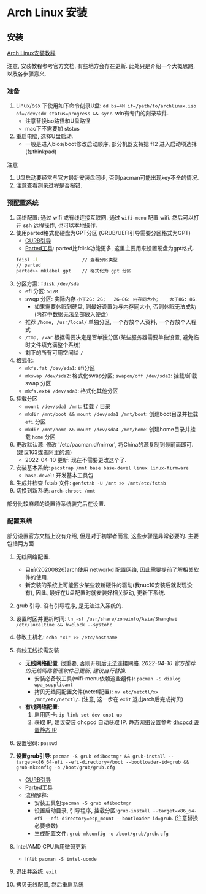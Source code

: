 # Arch Linux 安装


## 安装
[Arch Linux安装教程](https://wiki.archlinux.org/index.php/Installation_guide_(简体中文))

注意, 安装教程参考官方文档, 有些地方会存在更新. 此处只是介绍一个大概思路, 以及各步骤意义.

###  准备
1. Linux/osx 下使用如下命令刻录U盘: `dd bs=4M if=/path/to/archlinux.iso of=/dev/sdx status=progress && sync`. win有专门的刻录软件.
    - 注意替换iso路径和U盘路径
    - mac下不需要加 ststus
2. 重启电脑, 选择U盘启动.
    - 一般是进入bios/boot修改启动顺序, 部分机器支持摁 f12 进入启动项选择(如thinkpad)

注意
1. U盘启动要经常与官方最新安装盘同步, 否则pacman可能出现key不全的情况.
2. 注意查看刻录过程是否报错.

### 预配置系统
1. 网络配置: 通过 wifi 或有线连接互联网. 通过 `wifi-menu` 配置 wifi. 然后可以打开 ssh 远程操作, 也可以本地操作.
2. 使用parted格式化硬盘为GPT分区 (GRUB/UEFI引导需要分区格式为GPT)
    - [GURB引导](https://wiki.archlinux.org/index.php/GRUB_(简体中文)#UEFI_.E7.B3.BB.E7.BB.9F)
    - [Parted工具](https://wiki.archlinux.org/index.php/GNU_Parted_(简体中文) ): parted比fdisk功能更多, 这里主要用来设置硬盘为gpt格式.
    ```Bash
    fdisl -l                // 查看分区类型
    // parted
    parted>> mklabel gpt    // 格式化为 gpt 分区
    ```
3. 分区方案: `fdisk /dev/sda`
    - efi 分区: `512M`
    - swqp 分区: 实际内存 `小于2G: 2G;   2G~8G: 内存同大小;    大于8G: 8G`.
      - 如果需要休眠到硬盘, 则最好设置为与内存同大小, 否则休眠无法成功(内存中数据无法全部放入硬盘)
    - 推荐 `/home, /usr/local/` 单独分区, 一个存放个人资料, 一个存放个人程式
    - `/tmp, /var` 根据需要决定是否单独分区(某些服务器需要单独设置, 避免临时文件填充满整个系统)
    - 剩下的所有可用空间给 `/`
4. 格式化:
    - `mkfs.fat /dev/sda1`: efi分区
    - `mkswap /dev/sda2`: 格式化swap分区;  `swapon/off /dev/sda2`: 挂载/卸载 swap 分区
    - `mkfs.ext4 /dev/sda3`: 格式化其他分区
5. 挂载分区
    - `mount /dev/sda3 /mnt`: 挂载 `/` 目录
    - `mkdir /mnt/boot && mount /dev/sda1 /mnt/boot`: 创建boot目录并挂载 `efi` 分区
    - `mkdir /mnt/home && mount /dev/sda4 /mnt/home`: 创建home目录并挂载 `home` 分区
6. 更改默认源: 修改 '/etc/pacman.d/mirror', 将China的源复制到最前面即可. (建议163或者阿里的源)
    - 2022-04-10 更新: 现在不需要更改这个了.
6. 安装基本系统: `pacstrap /mnt base base-devel linux linux-firmware`
    - `base-devel`: 开发基本工具包
7. 生成并检查 fstab 文件: `genfstab -U /mnt >> /mnt/etc/fstab`
8. 切换到新系统: `arch-chroot /mnt`

部分比较麻烦的设置待系统装完后在设置.

### 配置系统
部分设置官方文档上没有介绍, 但是对于初学者而言, 这些步骤是非常必要的. 主要包括两方面
1. 无线网络配置.
    - 目前(20200826)arch使用 networkd 配置网络, 因此需要提前了解相关软件的使用.
    - 新安装的系统上可能区少某些较新硬件的驱动(我nuc10安装后就发现没有), 因此, 最好在U盘配置时就安装好相关驱动, 更新下系统.
2. grub 引导. 没有引导程序, 是无法进入系统的.

1. 设置时区并更新时间: `ln -sf /usr/share/zoneinfo/Asia/Shanghai /etc/localtime && hwclock --systohc`
2. 修改主机名: `echo "x1" >> /etc/hostname`
3. 有线无线按需安装
    - **无线网络配置**. 很重要, 否则开机后无法连接网络. _2022-04-10 官方推荐的无线网络管理软件已更新, 建议自行替换._
        - 安装必备软工具(wifi-menu依赖这些组件): `pacman -S dialog wpa_supplicant`
        - 拷贝无线网配置文件(netctl配置): `mv etc/netctl/xx /mnt/etc/netctl/`. (注意, 这一步在 `exit` 退出arch后完成拷贝)
    - **有线网络配置**:
        1. 启用网卡: `ip link set dev eno1 up`
        2. 获取 IP, 建议安装 dhcpcd 自动获取 IP. 静态网络设置参考 [dhcpcd 设置静态 IP](https://wiki.archlinux.org/title/Dhcpcd_(%E7%AE%80%E4%BD%93%E4%B8%AD%E6%96%87)#Static_profile)
4. 设置密码: `passwd`
5. **设置grub引导**: `pacman -S grub efibootmgr && grub-install --target=x86_64-efi --efi-directory=/boot --bootloader-id=grub && grub-mkconfig -o /boot/grub/grub.cfg`
    - [GURB引导](https://wiki.archlinux.org/index.php/GRUB_(简体中文)#UEFI_.E7.B3.BB.E7.BB.9F)
    - [Parted工具](https://wiki.archlinux.org/index.php/GNU_Parted_(简体中文))
    - 流程解释:
        - 安装工具包:`pacman -S grub efibootmgr`
        - 设置启动目录, 引导程序, 挂载分区:`grub-install --target=x86_64-efi --efi-directory=esp_mount --bootloader-id=grub`. (注意替换必要参数)
        - 生成配置文件: `grub-mkconfig -o /boot/grub/grub.cfg`
6. Intel/AMD CPU启用微码更新
    - Intel: `pacman -S intel-ucode`
7. 退出并系统: `exit`
8. 拷贝无线配置, 然后重启系统
